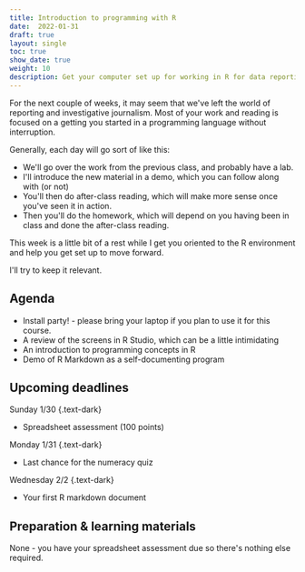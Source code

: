 ```yaml
---
title: Introduction to programming with R
date:  2022-01-31
draft: true
layout: single
toc: true
show_date: true
weight: 10
description: Get your computer set up for working in R for data reporting and start writing self-documenting programs in R Markdown.
--- 
```


For the next couple of weeks, it may seem that we've left the world of reporting and investigative journalism. Most of your work and reading is focused on a getting you started in a programming language without interruption. 

Generally, each day will go sort of like this: 

* We'll go over the work from the previous class, and probably have a lab.
* I'll introduce the new material in a demo, which you can follow along with (or not)
* You'll then do after-class reading, which will make more sense once you've seen it in action. 
* Then you'll do the homework, which will depend on you having been in class and done the after-class reading.

This week is a little bit of a rest while I get you oriented to the R environment and help you get set up to move forward. 

I'll try to keep it relevant.

## Agenda

* Install party! - please bring your laptop if you plan to use it for this course.
* A review of the screens in R Studio, which can be a little intimidating
* An introduction to programming concepts in R
* Demo of R Markdown as a self-documenting program

## Upcoming deadlines

Sunday 1/30
{.text-dark}

* Spreadsheet assessment (100 points)

Monday 1/31
{.text-dark}

* Last chance for the numeracy quiz

Wednesday 2/2 
{.text-dark}

* Your first R markdown document

## Preparation & learning materials

None - you have your spreadsheet assessment due so there's nothing else required. 



